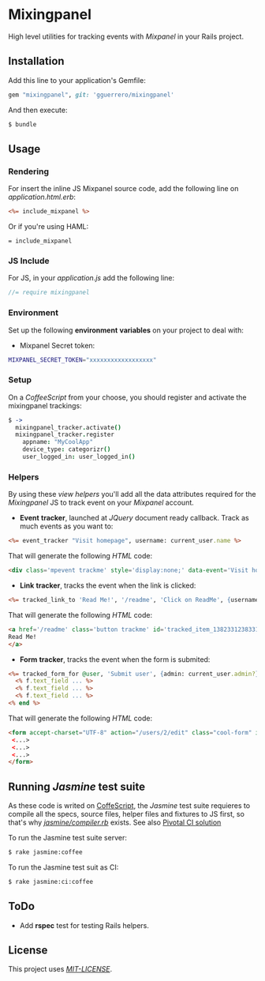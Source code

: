 # Mixingpanel

High level utilities for tracking events with *Mixpanel* in your Rails project.

## Installation

Add this line to your application's Gemfile:

```ruby
gem "mixingpanel", git: 'gguerrero/mixingpanel'
```

And then execute:

```bash
$ bundle
```


## Usage

### Rendering
For insert the inline JS Mixpanel source code, add the following line on *application.html.erb*:

```rhtml
<%= include_mixpanel %>
```

Or if you're using HAML:

```haml
= include_mixpanel
```

### JS Include
For JS, in your *application.js* add the following line:

```javascript
//= require mixingpanel
```

### Environment
Set up the following **environment** **variables** on your project to deal with:

* Mixpanel Secret token:

```bash
MIXPANEL_SECRET_TOKEN="xxxxxxxxxxxxxxxxxx"
```


### Setup
On a *CoffeeScript* from your choose, you should register and activate the mixingpanel trackings:

```Coffeescript
$ ->
  mixingpanel_tracker.activate()
  mixingpanel_tracker.register
    appname: "MyCoolApp"
    device_type: categorizr()
    user_logged_in: user_logged_in()
```

### Helpers
By using these *view* *helpers* you'll add all the data attributes required for the *Mixingpanel* JS to track event on your *Mixpanel* account.

* **Event** **tracker**, launched at *JQuery* document ready callback. Track as much events as you want to:

```rhtml
<%= event_tracker "Visit homepage", username: current_user.name %>
```

That will generate the following *HTML* code:

```html
<div class='mpevent trackme' style='display:none;' data-event='Visit homepage' data-extra-props='{"username":"William"}'></div>
```

* **Link** **tracker**, tracks the event when the link is clicked:

```rhtml
<%= tracked_link_to 'Read Me!', '/readme', 'Click on ReadMe', {username: current_user.name}, {class: "button"} %>
```

That will generate the following *HTML* code:

```html
<a href='/readme' class='button trackme' id='tracked_item_1382331238331' data-event='Click on ReadMe' data-extra-props='{"username":"William"}'>
Read Me!
</a>
```

* **Form** **tracker**, tracks the event when the form is submited:

```rhtml
<%= tracked_form_for @user, 'Submit user', {admin: current_user.admin?}, {class: "cool_form"} do |f| %>
  <% f.text_field ... %>
  <% f.text_field ... %>
  <% f.text_field ... %>
<% end %>
```

That will generate the following *HTML* code:

```html
<form accept-charset="UTF-8" action="/users/2/edit" class="cool-form" id="tracked_item_138576212213312" method="post" data-event='Submit user' data-extra-props='{"admin":"True"}'>
 <...>
 <...>
 <...>
</form>
```

## Running *Jasmine* test suite
As these code is writed on [CoffeScript](http://coffeescript.org/), the *Jasmine* test suite requieres to compile all the specs, source files, helper files and fixtures to JS first, so that's why *[jasmine/compiler.rb](https://github.com/gguerrero/mixingpanel/blob/master/lib/jasmine/compiler.rb)* exists. See also [Pivotal CI solution](http://pivotallabs.com/writing-and-running-jasmine-specs-with-rails-3-1-and-coffeescript/)

To run the Jasmine test suite server:

```bash
$ rake jasmine:coffee
```

To run the Jasmine test suit as CI:

```bash
$ rake jasmine:ci:coffee
```

## ToDo
* Add **rspec** test for testing Rails helpers.

## License
This project uses [*MIT-LICENSE*](http://en.wikipedia.org/wiki/MIT_License).
